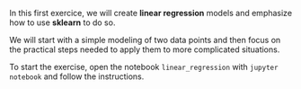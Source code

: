 In this first exercice, we will create **linear regression** models and emphasize how to use **sklearn** to do so.

We will start with a simple modeling of two data points and then focus on the practical steps needed to apply them to more complicated situations.

To start the exercise, open the notebook `linear_regression` with `jupyter notebook` and follow the instructions.
